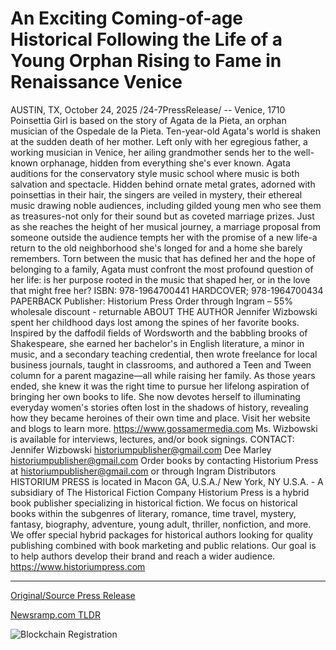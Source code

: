 # An Exciting Coming-of-age Historical Following the Life of a Young Orphan Rising to Fame in Renaissance Venice

AUSTIN, TX, October 24, 2025 /24-7PressRelease/ -- Venice, 1710 Poinsettia Girl is based on the story of Agata de la Pieta, an orphan musician of the Ospedale de la Pieta.  Ten-year-old Agata's world is shaken at the sudden death of her mother. Left only with her egregious father, a working musician in Venice, her ailing grandmother sends her to the well-known orphanage, hidden from everything she's ever known.  Agata auditions for the conservatory style music school where music is both salvation and spectacle. Hidden behind ornate metal grates, adorned with poinsettias in their hair, the singers are veiled in mystery, their ethereal music drawing noble audiences, including gilded young men who see them as treasures-not only for their sound but as coveted marriage prizes.  Just as she reaches the height of her musical journey, a marriage proposal from someone outside the audience tempts her with the promise of a new life-a return to the old neighborhood she's longed for and a home she barely remembers. Torn between the music that has defined her and the hope of belonging to a family, Agata must confront the most profound question of her life: is her purpose rooted in the music that shaped her, or in the love that might free her?  ISBN: 978-1964700441 HARDCOVER; 978-1964700434 PAPERBACK Publisher: Historium Press Order through Ingram – 55% wholesale discount - returnable  ABOUT THE AUTHOR Jennifer Wizbowski spent her childhood days lost among the spines of her favorite books. Inspired by the daffodil fields of Wordsworth and the babbling brooks of Shakespeare, she earned her bachelor's in English literature, a minor in music, and a secondary teaching credential, then wrote freelance for local business journals, taught in classrooms, and authored a Teen and Tween column for a parent magazine—all while raising her family.  As those years ended, she knew it was the right time to pursue her lifelong aspiration of bringing her own books to life. She now devotes herself to illuminating everyday women's stories often lost in the shadows of history, revealing how they became heroines of their own time and place.  Visit her website and blogs to learn more. https://www.gossamermedia.com Ms. Wizbowski is available for interviews, lectures, and/or book signings.  CONTACT: Jennifer Wizbowski historiumpublisher@gmail.com Dee Marley historiumpublisher@gmail.com  Order books by contacting Historium Press at historiumpublisher@gmail.com or through Ingram Distributors  HISTORIUM PRESS is located in Macon GA, U.S.A./ New York, NY U.S.A. - A subsidiary of The Historical Fiction Company  Historium Press is a hybrid book publisher specializing in historical fiction. We focus on historical books within the subgenres of literary, romance, time travel, mystery, fantasy, biography, adventure, young adult, thriller, nonfiction, and more.  We offer special hybrid packages for historical authors looking for quality publishing combined with book marketing and public relations.  Our goal is to help authors develop their brand and reach a wider audience.  https://www.historiumpress.com 

---

[Original/Source Press Release](https://www.24-7pressrelease.com/press-release/527985/an-exciting-coming-of-age-historical-following-the-life-of-a-young-orphan-rising-to-fame-in-renaissance-venice)
                    

[Newsramp.com TLDR](https://newsramp.com/curated-news/venice-orphan-s-musical-journey-revealed-in-new-historical-novel/6a5a8931e5596e0ac9f95f22ae6c56f5) 

 

 



![Blockchain Registration](https://cdn.newsramp.app/24-7PressRelease/qrcode/2510/24/moonMHS6.webp)